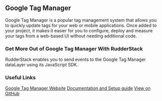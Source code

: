## Google Tag Manager

Google Tag Manager is a popular tag management system that allows you to quickly update tags for your web or mobile applications. Once added to your project, it makes it easier for you to configure, deploy and measure your tags from a web-based UI without needing additional code.

### Get More Out of Google Tag Manager With RudderStack

RudderStack enables you to send events to the Google Tag Manager dataLayer using its JavaScript SDK.

### Useful Links

[Google Tag Manager Website][]
[Documentation and Setup guide][]
[View on GitHub][]

[//]: # "These are reference links used in the body of this note and get stripped out when the markdown processor does its job. There is no need to format nicely because it shouldn't be seen. Thanks SO - http://stackoverflow.com/questions/4823468/store-comments-in-markdown-syntax"
[google tag manager website]: https://tagmanager.google.com/
[documentation and setup guide]: https://docs.rudderstack.com/destinations/google-tag-manager
[view on github]: https://github.com/rudderlabs/rudder-sdk-js/tree/master/integrations/GoogleTagManager
